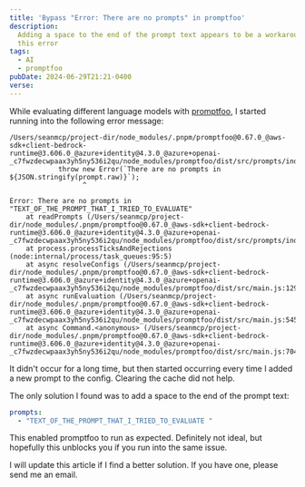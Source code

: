 ```yaml
---
title: 'Bypass "Error: There are no prompts" in promptfoo'
description:
  Adding a space to the end of the prompt text appears to be a workaround for
  this error
tags:
  - AI
  - promptfoo
pubDate: 2024-06-29T21:21-0400
verse:
---
```


While evaluating different language models with
[promptfoo](https://promptfoo.com/), I started running into the following error
message:

```
/Users/seanmcp/project-dir/node_modules/.pnpm/promptfoo@0.67.0_@aws-sdk+client-bedrock-runtime@3.606.0_@azure+identity@4.3.0_@azure+openai-_c7fwzdecwpaax3yh5ny536i2qu/node_modules/promptfoo/dist/src/prompts/index.js:136
            throw new Error(`There are no prompts in ${JSON.stringify(prompt.raw)}`);
                  ^

Error: There are no prompts in "TEXT_OF_THE_PROMPT_THAT_I_TRIED_TO_EVALUATE"
    at readPrompts (/Users/seanmcp/project-dir/node_modules/.pnpm/promptfoo@0.67.0_@aws-sdk+client-bedrock-runtime@3.606.0_@azure+identity@4.3.0_@azure+openai-_c7fwzdecwpaax3yh5ny536i2qu/node_modules/promptfoo/dist/src/prompts/index.js:136:19)
    at process.processTicksAndRejections (node:internal/process/task_queues:95:5)
    at async resolveConfigs (/Users/seanmcp/project-dir/node_modules/.pnpm/promptfoo@0.67.0_@aws-sdk+client-bedrock-runtime@3.606.0_@azure+identity@4.3.0_@azure+openai-_c7fwzdecwpaax3yh5ny536i2qu/node_modules/promptfoo/dist/src/main.js:129:27)
    at async runEvaluation (/Users/seanmcp/project-dir/node_modules/.pnpm/promptfoo@0.67.0_@aws-sdk+client-bedrock-runtime@3.606.0_@azure+identity@4.3.0_@azure+openai-_c7fwzdecwpaax3yh5ny536i2qu/node_modules/promptfoo/dist/src/main.js:545:48)
    at async Command.<anonymous> (/Users/seanmcp/project-dir/node_modules/.pnpm/promptfoo@0.67.0_@aws-sdk+client-bedrock-runtime@3.606.0_@azure+identity@4.3.0_@azure+openai-_c7fwzdecwpaax3yh5ny536i2qu/node_modules/promptfoo/dist/src/main.js:704:9)
```

It didn't occur for a long time, but then started occurring every time I added a
new prompt to the config. Clearing the cache did not help.

The only solution I found was to add a space to the end of the prompt text:

```yaml
prompts:
  - "TEXT_OF_THE_PROMPT_THAT_I_TRIED_TO_EVALUATE "
```

This enabled promptfoo to run as expected. Definitely not ideal, but hopefully
this unblocks you if you run into the same issue.

I will update this article if I find a better solution. If you have one, please
send me an email.

